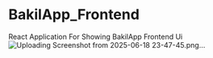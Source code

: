 # BakilApp_Frontend
React Application For Showing BakilApp Frontend Ui 
![Uploading Screenshot from 2025-06-18 23-47-45.png…]()
